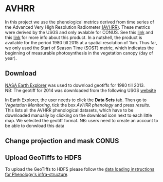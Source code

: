 # AVHRR

In this project we use the phenological metrics derived from time series of the Advanced Very High Resolution Radiometer [(AVHRR)](https://lta.cr.usgs.gov/AVHRR).
These metrics were derived by the USGS and only avalable for CONUS. See this [link](https://lta.cr.usgs.gov/avhrr_phen) and this [link](https://phenology.cr.usgs.gov/index.php) for more info about this product. In a nutshell, the product is available for the period 1980 till 2015 at a spatial resolution of 1km. Thus far, we only used the Start of Season Time (SOST) metric, which indicates the beginning of measurable photosynthesis in the vegetation canopy (day of year).

## Download
[NASA Earth Explorer](https://earthexplorer.usgs.gov/) was used to download geotiffs for 1980 till 2013.  
NB: The geotiff for 2014 was downloaded from the following USGS [website](https://phenology.cr.usgs.gov/get_data_1km.php) 

In Earth Explorer, the user needs to click the **Data Sets** tab. Then go to *Vegetation Monitoring*, tick the box *AVHRR phenology* and press *results*. This lists all the AVHRR phenological datasets, which have to be downloaded manually by clicking on the download icon next to each little map. We selected the geotiff format. NB: users need to create an account to be able to donwload this data

## Change projection and mask CONUS 

## Upload GeoTiffs to HDFS
To upload the GeoTiffs to HDFS please follow the [data loading instructions for Phenology's infra-structure](https://github.com/phenology/infrastructure/tree/applications/applications).
